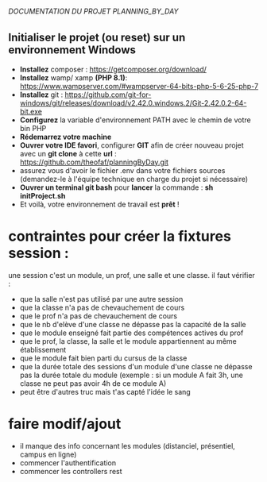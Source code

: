 ###### DOCUMENTATION DU PROJET PLANNING_BY_DAY

## Initialiser le projet (ou reset) sur un environnement Windows
- **Installez** composer : https://getcomposer.org/download/
- **Installez** wamp/ xamp **(PHP 8.1)**: https://www.wampserver.com/#wampserver-64-bits-php-5-6-25-php-7
- **Installez** git : https://github.com/git-for-windows/git/releases/download/v2.42.0.windows.2/Git-2.42.0.2-64-bit.exe
- **Configurez** la variable d'environnement PATH avec le chemin de votre bin PHP
- **Rédemarrez votre machine**
- **Ouvrer votre IDE favori**, configurer **GIT** afin de créer nouveau projet avec un **git clone** à cette **url** : https://github.com/theofaf/planningByDay.git
- assurez vous d'avoir le fichier .env dans votre fichiers sources (demandez-le à l'équipe technique en charge du projet si nécessaire)
- **Ouvrer un terminal git bash** pour **lancer** la commande : **sh initProject.sh**
- Et voilà, votre environnement de travail est **prêt** !

# contraintes pour créer la fixtures session :
une session c'est un module, un prof, une salle et une classe.
il faut vérifier :
- que la salle n'est pas utilisé par une autre session 
- que la classe n'a pas de chevauchement de cours
- que le prof n'a pas de chevauchement de cours
- que le nb d'elève d'une classe ne dépasse pas la capacité de la salle
- que le module enseigné fait partie des compétences actives du prof
- que le prof, la classe, la salle et le module appartiennent au même établissement
- que le module fait bien parti du cursus de la classe
- que la durée totale des sessions d'un module d'une classe ne dépasse pas la durée totale du module
  (exemple : si un module A fait 3h, une classe ne peut pas avoir 4h de ce module A)
- peut être d'autres truc mais t'as capté l'idée le sang

# faire modif/ajout
- il manque des info concernant les modules (distanciel, présentiel, campus en ligne)
- commencer l'authentification
- commencer les controllers rest
